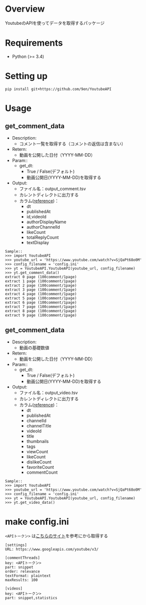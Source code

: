 # Overview
YoutubeのAPIを使ってデータを取得するパッケージ

# Requirements

* Python (>= 3.4)

# Setting up
```
pip install git+https://github.com/9en/YoutubeAPI
```

# Usage
## get_comment_data
* Description:
    * コメント一覧を取得する（コメントの返信は含まない）
* Retern:
    * 動画を公開した日付（YYYY-MM-DD）
* Param::
    * get_dt:
        * True / False(デフォルト)
        * 動画公開日(YYYY-MM-DD)を取得する
* Output:
    * ファイル名：output_comment.tsv
    * カレントディレクトに出力する
    * カラム([reference](https://developers.google.com/youtube/v3/docs/comments))：
        * dt
        * publishedAt
        * id,videoId
        * authorDisplayName
        * authorChannelId
        * likeCount
        * totalReplyCount
        * textDisplay

```
Sample::
>>> import YoutubeAPI
>>> youtube_url = 'https://www.youtube.com/watch?v=SjQaPt68o0M'
>>> config_filename = 'config.ini'
>>> yt = YoutubeAPI.YoutubeAPI(youtube_url, config_filename)
>>> yt.get_comment_data()
extract 0 page (100comment/1page)
extract 1 page (100comment/1page)
extract 2 page (100comment/1page)
extract 3 page (100comment/1page)
extract 4 page (100comment/1page)
extract 5 page (100comment/1page)
extract 6 page (100comment/1page)
extract 7 page (100comment/1page)
extract 8 page (100comment/1page)
extract 9 page (100comment/1page)
```


## get_comment_data
* Description:
    * 動画の基礎数値
* Retern:
    * 動画を公開した日付（YYYY-MM-DD）
* Param::
    * get_dt:
        * True / False(デフォルト)
        * 動画公開日(YYYY-MM-DD)を取得する
* Output:
    * ファイル名：output_video.tsv
    * カレントディレクトに出力する
    * カラム([reference](https://developers.google.com/youtube/v3/docs/videos))：
        * dt
        * publishedAt
        * channelId
        * channelTitle
        * videoId
        * title
        * thumbnails
        * tags
        * viewCount
        * likeCount
        * dislikeCount
        * favoriteCount
        * commentCount

```
Sample::
>>> import YoutubeAPI
>>> youtube_url = 'https://www.youtube.com/watch?v=SjQaPt68o0M'
>>> config_filename = 'config.ini'
>>> yt = YoutubeAPI.YoutubeAPI(youtube_url, config_filename)
>>> yt.get_video_data()
```

# make config.ini
`<APIトークン>` は[こちらのサイト](https://developers.google.com/youtube/registering_an_application?hl=ja)を参考にから取得する
```
[settings]
URL: https://www.googleapis.com/youtube/v3/

[commentThreads]
key: <APIトークン>
part: snippet
order: relevance
textFormat: plaintext
maxResults: 100

[videos]
key: <APIトークン>
part: snippet,statistics
```


